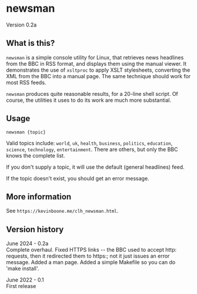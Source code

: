 # newsman

Version 0.2a

## What is this?

`newsman` is a simple console utility for Linux, that retrieves news headlines
from the BBC in RSS format, and displays them using the manual viewer. It
demonstrates the use of `xsltproc` to apply XSLT stylesheets, converting the
XML from the BBC into a manual page. The same technique should work for most
RSS feeds.

`newsman` produces quite reasonable results, for a 20-line shell script.
Of course, the utilities it uses to do its work are much more substantial.

## Usage

    newsman {topic}

Valid topics include: `world`, `uk`, `health`, `business`, `politics`, 
`education`, `science`, `technology`, `entertainment`. There are others,
but only the BBC knows the complete list. 

If you don't supply a topic, it will use the default (general headlines)
feed. 

If the topic doesn't exist, you should get an error message.

## More information

See `https://kevinboone.me/clh_newsman.html`.

## Version history

June 2024 - 0.2a  
Complete overhaul. Fixed HTTPS links -- the BBC used to accept http: requests,
then it redirected them to https:; not it just issues an error message.
Added a man page.  Added a simple Makefile so you can do 'make install'.

June 2022 - 0.1  
First release

